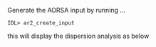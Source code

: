 Generate the AORSA input by running ...
```
IDL> ar2_create_input
```
this will display the dispersion analysis as below

